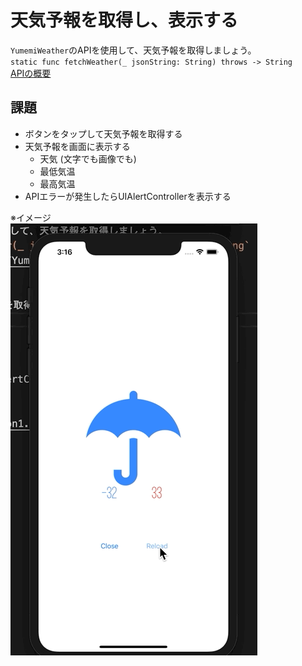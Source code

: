 # 天気予報を取得し、表示する
`YumemiWeather`のAPIを使用して、天気予報を取得しましょう。  
`static func fetchWeather(_ jsonString: String) throws -> String`  
[APIの概要](YumemiWeather.md)

## 課題
- ボタンをタップして天気予報を取得する
- 天気予報を画面に表示する
  - 天気 (文字でも画像でも)
  - 最低気温
  - 最高気温
- APIエラーが発生したらUIAlertControllerを表示する

※イメージ  
![session2](Images/session2.gif)